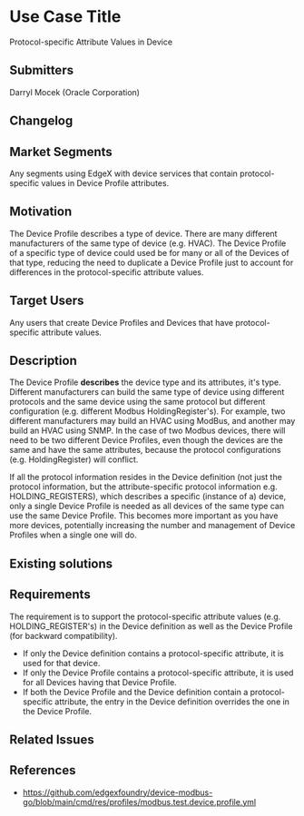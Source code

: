 # Use Case Title
Protocol-specific Attribute Values in Device

## Submitters
Darryl Mocek (Oracle Corporation)

## Changelog

## Market Segments
Any segments using EdgeX with device services that contain protocol-specific values in Device Profile attributes.

## Motivation
The Device Profile describes a type of device.  There are many different manufacturers of the same type of device (e.g. HVAC).  The Device Profile of a specific type of device could used be for many or all of the Devices of that type, reducing the need to duplicate a Device Profile just to account for differences in the protocol-specific attribute values.

## Target Users
Any users that create Device Profiles and Devices that have protocol-specific attribute values.

## Description
The Device Profile **describes** the device type and its attributes, it's type.  Different manufacturers can build the same type of device using different protocols and the same device using the same protocol but different configuration (e.g. different Modbus HoldingRegister's).  For example, two different manufacturers may build an HVAC using ModBus, and another may build an HVAC using SNMP.  In the case of two Modbus devices, there will need to be two different Device Profiles, even though the devices are the same and have the same attributes, because the protocol configurations (e.g. HoldingRegister) will conflict.

If all the protocol information resides in the Device definition (not just the protocol information, but the attribute-specific protocol information e.g. HOLDING_REGISTERS), which describes a specific (instance of a) device, only a single Device Profile is needed as all devices of the same type can use the same Device Profile.  This becomes more important as you have more devices, potentially increasing the number and management of Device Profiles when a single one will do.

## Existing solutions
<!--
How is the given use case currently implemented in the industry, with or without EdgeX?
List and describe each approach. Highlight possible gaps.
-->

## Requirements
The requirement is to support the protocol-specific attribute values (e.g. HOLDING_REGISTER's) in the Device definition as well as the Device Profile (for backward compatibility).

- If only the Device definition contains a protocol-specific attribute, it is used for that device.
- If only the Device Profile contains a protocol-specific attribute, it is used for all Devices having that Device Profile.
- If both the Device Profile and the Device definition contain a protocol-specific attribute, the entry in the Device definition overrides the one in the Device Profile.

## Related Issues

## References
- https://github.com/edgexfoundry/device-modbus-go/blob/main/cmd/res/profiles/modbus.test.device.profile.yml
